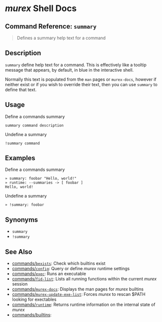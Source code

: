 # _murex_ Shell Docs

## Command Reference: `summary` 

> Defines a summary help text for a command

## Description

`summary` define help text for a command. This is effectively like a tooltip
message that appears, by default, in blue in the interactive shell.

Normally this text is populated from the `man` pages or `murex-docs`, however
if neither exist or if you wish to override their text, then you can use
`summary` to define that text.

## Usage

Define a commands summary

    summary command description
    
Undefine a summary

    !summary command

## Examples

Define a commands summary

    » summary: foobar "Hello, world!"
    » runtime: --summaries -> [ foobar ]
    Hello, world! 
    
Undefine a summary

    » !summary: foobar

## Synonyms

* `summary`
* `!summary`


## See Also

* [commands/`bexists`](../commands/bexists.md):
  Check which builtins exist
* [commands/`config`](../commands/config.md):
  Query or define _murex_ runtime settings
* [commands/`exec`](../commands/exec.md):
  Runs an executable
* [commands/`fid-list`](../commands/fid-list.md):
  Lists all running functions within the current _murex_ session
* [commands/`murex-docs`](../commands/murex-docs.md):
  Displays the man pages for _murex_ builtins
* [commands/`murex-update-exe-list`](../commands/murex-update-exe-list.md):
  Forces _murex_ to rescan $PATH looking for exectables
* [commands/`runtime`](../commands/runtime.md):
  Returns runtime information on the internal state of _murex_
* [commands/builtins](../commands/builtins.md):
  